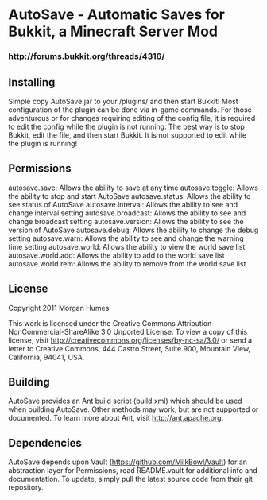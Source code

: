 # AutoSave - Automatic Saves for Bukkit, a Minecraft Server Mod
### http://forums.bukkit.org/threads/4316/

## Installing
Simple copy AutoSave.jar to your <bukkit-directory>/plugins/ and then start
Bukkit!  Most configuration of the plugin can be done via in-game commands.
For those adventurous or for changes requiring editing of the config file, it
is required to edit the config while the plugin is not running.  The best way
is to stop Bukkit, edit the file, and then start Bukkit.  It is not supported
to edit while the plugin is running!


## Permissions
autosave.save: Allows the ability to save at any time
autosave.toggle: Allows the ability to stop and start AutoSave
autosave.status: Allows the ability to see status of AutoSave
autosave.interval: Allows the ability to see and change interval setting
autosave.broadcast: Allows the ability to see and change broadcast setting
autosave.version: Allows the ability to see the version of AutoSave
autosave.debug: Allows the ability to change the debug setting
autosave.warn: Allows the ability to see and change the warning time setting
autosave.world: Allows the ability to view the world save list
autosave.world.add: Allows the ability to add to the world save list
autosave.world.rem: Allows the ability to remove from the world save list


## License
Copyright 2011 Morgan Humes

This work is licensed under the Creative Commons 
Attribution-NonCommercial-ShareAlike 3.0 Unported License. To view a copy of 
this license, visit http://creativecommons.org/licenses/by-nc-sa/3.0/ or send 
a letter to Creative Commons, 444 Castro Street, Suite 900, Mountain View, 
California, 94041, USA.


## Building
AutoSave provides an Ant build script (build.xml) which should be used when
building AutoSave.  Other methods may work, but are not supported or
documented.  To learn more about Ant, visit http://ant.apache.org.


## Dependencies
AutoSave depends upon Vault (https://github.com/MilkBowl/Vault) for an
abstraction layer for Permissions, read README.vault for additional info and
documentation.  To update, simply pull the latest source code from their git
repository.

